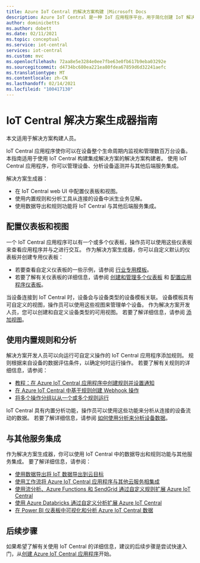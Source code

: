 ```yaml
---
title: Azure IoT Central 的解决方案构建 |Microsoft Docs
description: Azure IoT Central 是一种 IoT 应用程序平台，用于简化创建 IoT 解决方案。 本文概述如何使用 IoT Central 构建集成解决方案。
author: dominicbetts
ms.author: dobett
ms.date: 02/11/2021
ms.topic: conceptual
ms.service: iot-central
services: iot-central
ms.custom: mvc
ms.openlocfilehash: 72aa8e5e3284e0ee7fbe63e0fb617b9eba03292e
ms.sourcegitcommit: d4734bc680ea221ea80fdea67859d6d32241aefc
ms.translationtype: MT
ms.contentlocale: zh-CN
ms.lasthandoff: 02/14/2021
ms.locfileid: "100417130"
---
```

# <a name="iot-central-solution-builder-guide"></a>IoT Central 解决方案生成器指南

本文适用于解决方案构建人员。

IoT Central 应用程序使你可以在设备整个生命周期内监视和管理数百万台设备。 本指南适用于使用 IoT Central 构建集成解决方案的解决方案构建者。 使用 IoT Central 应用程序，你可以管理设备、分析设备遥测并与其他后端服务集成。

解决方案生成器：

- 在 IoT Central web UI 中配置仪表板和视图。
- 使用内置规则和分析工具从连接的设备中派生业务见解。
- 使用数据导出和规则功能将 IoT Central 与其他后端服务集成。

## <a name="configure-dashboards-and-views"></a>配置仪表板和视图

一个 IoT Central 应用程序可以有一个或多个仪表板，操作员可以使用这些仪表板来查看应用程序并与之进行交互。 作为解决方案生成器，你可以自定义默认的仪表板并创建专用仪表板：

- 若要查看自定义仪表板的一些示例，请参阅 [行业专用模板](concepts-app-templates.md#industry-focused-templates)。
- 若要了解有关仪表板的详细信息，请参阅 [创建和管理多个仪表板](howto-create-personal-dashboards.md) 和 [配置应用程序仪表板](howto-add-tiles-to-your-dashboard.md)。

当设备连接到 IoT Central 时，设备会与设备类型的设备模板关联。 设备模板具有可自定义的视图，操作员可以使用这些视图来管理单个设备。 作为解决方案开发人员，您可以创建和自定义设备类型的可用视图。 若要了解详细信息，请参阅 [添加视图](howto-set-up-template.md#add-views)。

## <a name="use-built-in-rules-and-analytics"></a>使用内置规则和分析

解决方案开发人员可以向运行可自定义操作的 IoT Central 应用程序添加规则。 规则根据来自设备的数据评估条件，以确定何时运行操作。 若要了解有关规则的详细信息，请参阅：

- [教程：在 Azure IoT Central 应用程序中创建规则并设置通知](tutorial-create-telemetry-rules.md)
- [在 Azure IoT Central 中基于规则创建 Webhook 操作](howto-create-webhooks.md)
- [<c0 />将多个操作分组以从一个或多个规则运行<c1 />](howto-use-action-groups.md)

IoT Central 具有内置分析功能，操作员可以使用这些功能来分析从连接的设备流动的数据。 若要了解详细信息，请参阅 [如何使用分析来分析设备数据](howto-create-analytics.md)。

## <a name="integrate-with-other-services"></a>与其他服务集成

作为解决方案生成器，你可以使用 IoT Central 中的数据导出和规则功能与其他服务集成。 要了解详细信息，请参阅：

- [使用数据导出将 IoT 数据导出到云目标](howto-export-data.md)
- [使用工作流将 Azure IoT Central 应用程序与其他云服务相集成](howto-configure-rules-advanced.md)
- [使用流分析、Azure Functions 和 SendGrid 通过自定义规则扩展 Azure IoT Central](howto-create-custom-rules.md)
- [使用 Azure Databricks 通过自定义分析扩展 Azure IoT Central](howto-create-custom-analytics.md)
- [在 Power BI 仪表板中可视化和分析 Azure IoT Central 数据](howto-connect-powerbi.md)

## <a name="next-steps"></a>后续步骤

如果希望了解有关使用 IoT Central 的详细信息，建议的后续步骤是尝试快速入门，从[创建 Azure IoT Central 应用程序](./quick-deploy-iot-central.md)开始。
